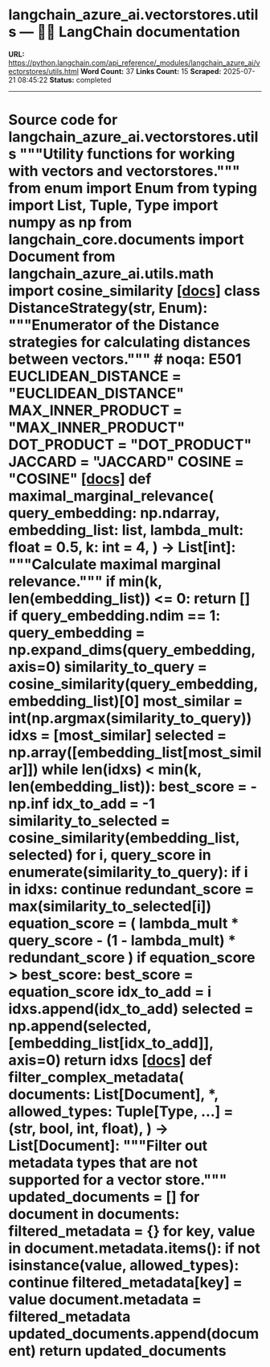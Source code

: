 # langchain_azure_ai.vectorstores.utils — 🦜🔗 LangChain  documentation

**URL:** https://python.langchain.com/api_reference/_modules/langchain_azure_ai/vectorstores/utils.html
**Word Count:** 37
**Links Count:** 15
**Scraped:** 2025-07-21 08:45:22
**Status:** completed

---

# Source code for langchain\_azure\_ai.vectorstores.utils               """Utility functions for working with vectors and vectorstores."""          from enum import Enum     from typing import List, Tuple, Type          import numpy as np     from langchain_core.documents import Document          from langchain_azure_ai.utils.math import cosine_similarity                              [[docs]](https://python.langchain.com/api_reference/azure_ai/vectorstores/langchain_azure_ai.vectorstores.utils.DistanceStrategy.html#langchain_azure_ai.vectorstores.utils.DistanceStrategy)     class DistanceStrategy(str, Enum):         """Enumerator of the Distance strategies for calculating distances between vectors."""  # noqa: E501              EUCLIDEAN_DISTANCE = "EUCLIDEAN_DISTANCE"         MAX_INNER_PRODUCT = "MAX_INNER_PRODUCT"         DOT_PRODUCT = "DOT_PRODUCT"         JACCARD = "JACCARD"         COSINE = "COSINE"                                             [[docs]](https://python.langchain.com/api_reference/azure_ai/vectorstores/langchain_azure_ai.vectorstores.utils.maximal_marginal_relevance.html#langchain_azure_ai.vectorstores.utils.maximal_marginal_relevance)     def maximal_marginal_relevance(         query_embedding: np.ndarray,         embedding_list: list,         lambda_mult: float = 0.5,         k: int = 4,     ) -> List[int]:         """Calculate maximal marginal relevance."""         if min(k, len(embedding_list)) <= 0:             return []         if query_embedding.ndim == 1:             query_embedding = np.expand_dims(query_embedding, axis=0)         similarity_to_query = cosine_similarity(query_embedding, embedding_list)[0]         most_similar = int(np.argmax(similarity_to_query))         idxs = [most_similar]         selected = np.array([embedding_list[most_similar]])         while len(idxs) < min(k, len(embedding_list)):             best_score = -np.inf             idx_to_add = -1             similarity_to_selected = cosine_similarity(embedding_list, selected)             for i, query_score in enumerate(similarity_to_query):                 if i in idxs:                     continue                 redundant_score = max(similarity_to_selected[i])                 equation_score = (                     lambda_mult * query_score - (1 - lambda_mult) * redundant_score                 )                 if equation_score > best_score:                     best_score = equation_score                     idx_to_add = i             idxs.append(idx_to_add)             selected = np.append(selected, [embedding_list[idx_to_add]], axis=0)         return idxs                                             [[docs]](https://python.langchain.com/api_reference/azure_ai/vectorstores/langchain_azure_ai.vectorstores.utils.filter_complex_metadata.html#langchain_azure_ai.vectorstores.utils.filter_complex_metadata)     def filter_complex_metadata(         documents: List[Document],         *,         allowed_types: Tuple[Type, ...] = (str, bool, int, float),     ) -> List[Document]:         """Filter out metadata types that are not supported for a vector store."""         updated_documents = []         for document in documents:             filtered_metadata = {}             for key, value in document.metadata.items():                 if not isinstance(value, allowed_types):                     continue                 filtered_metadata[key] = value                  document.metadata = filtered_metadata             updated_documents.append(document)              return updated_documents